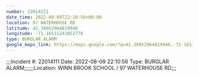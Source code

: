 ```yaml
---
number: 22014111
date_time: 2022-08-09T22:10:56+00:00
location: 97 WATERHOUSE RD
latitude: 42.39952964819946
longitude: -71.16511242052778
type: BURGLAR ALARM
google_maps_link: https://maps.google.com/?q=42.39952964819946,-71.16511242052778
---
```


;;;Incident #: 22014111  Date: 2022-08-09 22:10:56   Type: BURGLAR ALARM;;;;;;Location: WINN BROOK SCHOOL / 97 WATERHOUSE RD;;;
